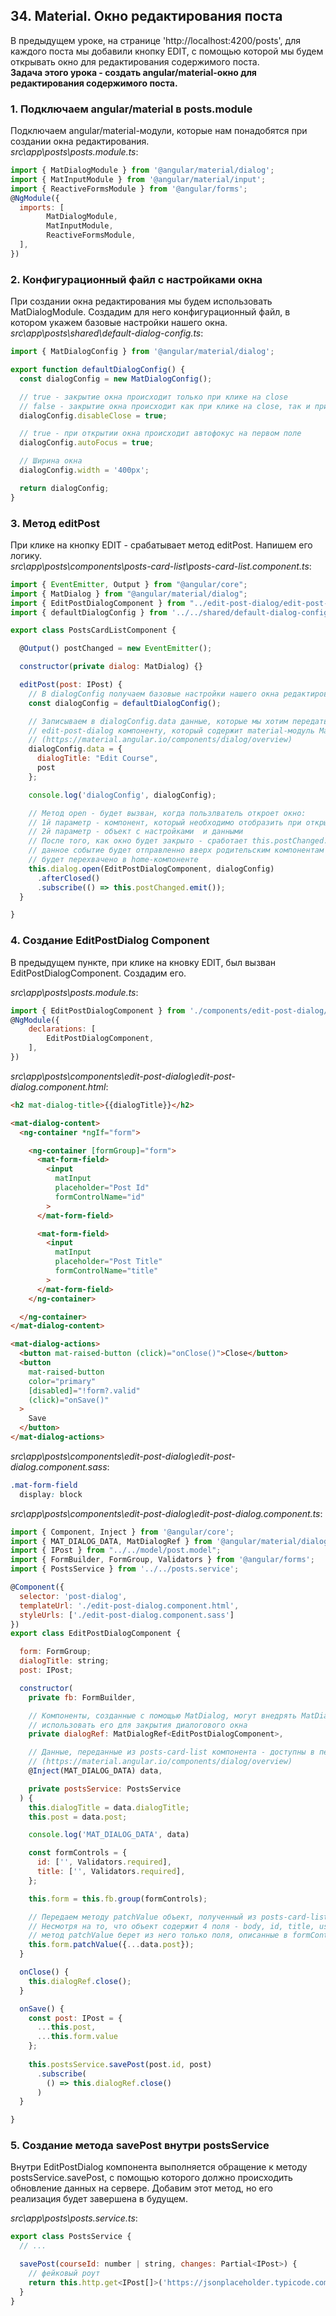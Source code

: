 ## 34. Material. Окно редактирования поста

В предыдущем уроке, на странице 'http://localhost:4200/posts', для каждого поста мы добавили кнопку EDIT, с помощью которой мы будем открывать окно для редактирования содержимого поста.  
**Задача этого урока - создать angular/material-окно для редактирования содержимого поста.**

### 1. Подключаем angular/material в posts.module

Подключаем angular/material-модули, которые нам понадобятся при создании окна редактирования.   
*src\app\posts\posts.module.ts*:
```js
import { MatDialogModule } from '@angular/material/dialog';
import { MatInputModule } from '@angular/material/input';
import { ReactiveFormsModule } from '@angular/forms';
@NgModule({
  imports: [
		MatDialogModule,
		MatInputModule,
		ReactiveFormsModule,
  ],
})
``` 

### 2. Конфигурационный файл с настройками окна

При создании окна редактирования мы будем использовать MatDialogModule. Создадим для него конфигурационный файл, в котором укажем базовые настройки нашего окна.  
*src\app\posts\shared\default-dialog-config.ts*:
```js
import { MatDialogConfig } from '@angular/material/dialog';

export function defaultDialogConfig() {
  const dialogConfig = new MatDialogConfig();

  // true - закрытие окна происходит только при клике на close
  // false - закрытие окна происходит как при клике на close, так и при клике за пределами окна
  dialogConfig.disableClose = true;

  // true - при открытии окна происходит автофокус на первом поле
  dialogConfig.autoFocus = true;

  // Ширина окна
  dialogConfig.width = '400px';

  return dialogConfig;
}
```

### 3. Метод editPost

При клике на кнопку EDIT - срабатывает метод editPost. Напишем его логику.    
*src\app\posts\components\posts-card-list\posts-card-list.component.ts*:   
```js
import { EventEmitter, Output } from "@angular/core";
import { MatDialog } from "@angular/material/dialog";
import { EditPostDialogComponent } from "../edit-post-dialog/edit-post-dialog.component";
import { defaultDialogConfig } from '../../shared/default-dialog-config';

export class PostsCardListComponent {

  @Output() postChanged = new EventEmitter();

  constructor(private dialog: MatDialog) {}

  editPost(post: IPost) {
    // В dialogConfig получаем базовые настройки нашего окна редактирования
    const dialogConfig = defaultDialogConfig();

    // Записываем в dialogConfig.data данные, которые мы хотим передать 
    // edit-post-dialog компоненту, который содержит material-модуль MatDialog
    // (https://material.angular.io/components/dialog/overview)
    dialogConfig.data = {
      dialogTitle: "Edit Course",
      post
    };

    console.log('dialogConfig', dialogConfig);

    // Метод open - будет вызван, когда пользлватель откроет окно:
    // 1й параметр - компонент, который необходимо отобразить при открытии окна
    // 2й параметр - объект с настройками  и данными
    // После того, как окно будет закрыто - сработает this.postChanged.emit() -
    // данное событие будет отправленно вверх родительским компонентам и
    // будет перехвачено в home-компоненте
    this.dialog.open(EditPostDialogComponent, dialogConfig)
      .afterClosed()
      .subscribe(() => this.postChanged.emit());
  }

}
```

### 4. Создание EditPostDialog Component

В предыдущем пункте, при клике на кновку EDIT, был вызван EditPostDialogComponent. Создадим его.   

*src\app\posts\posts.module.ts*:
```js
import { EditPostDialogComponent } from './components/edit-post-dialog/edit-post-dialog.component';
@NgModule({
	declarations: [
		EditPostDialogComponent,
	],
})
```

*src\app\posts\components\edit-post-dialog\edit-post-dialog.component.html*:
```html
<h2 mat-dialog-title>{{dialogTitle}}</h2>

<mat-dialog-content>
  <ng-container *ngIf="form">

    <ng-container [formGroup]="form">
      <mat-form-field>
        <input 
          matInput
          placeholder="Post Id"
          formControlName="id"
        >
      </mat-form-field>

      <mat-form-field>
        <input 
          matInput
          placeholder="Post Title"
          formControlName="title"
        >
      </mat-form-field>
    </ng-container>

  </ng-container>
</mat-dialog-content>

<mat-dialog-actions>
  <button mat-raised-button (click)="onClose()">Close</button>
  <button 
    mat-raised-button 
    color="primary"
    [disabled]="!form?.valid"
    (click)="onSave()"
  >
    Save
  </button>
</mat-dialog-actions>
```

*src\app\posts\components\edit-post-dialog\edit-post-dialog.component.sass*:
```css
.mat-form-field
  display: block
```

*src\app\posts\components\edit-post-dialog\edit-post-dialog.component.ts*:
```js
import { Component, Inject } from '@angular/core';
import { MAT_DIALOG_DATA, MatDialogRef } from '@angular/material/dialog';
import { IPost } from "../../model/post.model";
import { FormBuilder, FormGroup, Validators } from '@angular/forms';
import { PostsService } from '../../posts.service';

@Component({
  selector: 'post-dialog',
  templateUrl: './edit-post-dialog.component.html',
  styleUrls: ['./edit-post-dialog.component.sass']
})
export class EditPostDialogComponent {

  form: FormGroup;
  dialogTitle: string;
  post: IPost;

  constructor(
    private fb: FormBuilder,

    // Компоненты, созданные с помощью MatDialog, могут внедрять MatDialogRef и 
    // использовать его для закрытия диалогового окна
    private dialogRef: MatDialogRef<EditPostDialogComponent>,

    // Данные, переданные из posts-card-list компонента - доступны в переменной data
    // (https://material.angular.io/components/dialog/overview)
    @Inject(MAT_DIALOG_DATA) data,

    private postsService: PostsService
  ) {
    this.dialogTitle = data.dialogTitle;
    this.post = data.post;

    console.log('MAT_DIALOG_DATA', data)

    const formControls = {
      id: ['', Validators.required],
      title: ['', Validators.required],
    };

    this.form = this.fb.group(formControls);

    // Передаем методу patchValue объект, полученный из posts-card-list компонента.
    // Несмотря на то, что объект содержит 4 поля - body, id, title, userId -
    // метод patchValue берет из него только поля, описанные в formControls - id, title
    this.form.patchValue({...data.post});
  }

  onClose() {
    this.dialogRef.close();
  }

  onSave() {
    const post: IPost = {
      ...this.post,
      ...this.form.value
    };
    
    this.postsService.savePost(post.id, post)
      .subscribe(
        () => this.dialogRef.close()
      )
  }

}
```

### 5. Создание метода savePost внутри postsService

Внутри EditPostDialog компонента выполняется обращение к методу postsService.savePost, с помощью которого должно происходить обновление данных на сервере. Добавим этот метод, но его реализация будет завершена в будущем.

*src\app\posts\posts.service.ts*:
```js
export class PostsService {
  // ...

  savePost(courseId: number | string, changes: Partial<IPost>) {
    // фейковый роут
    return this.http.get<IPost[]>('https://jsonplaceholder.typicode.com/posts/');
  }
}
```
